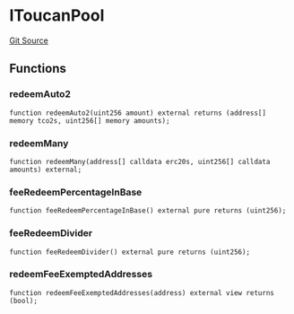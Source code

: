 # IToucanPool
[Git Source](https://github.com/KlimaDAO/klimadao-solidity/blob/0daf6561853dcea28093c3f0ddf1098de21c5de2/src/retirement_v1/interfaces/IToucanPool.sol)


## Functions
### redeemAuto2


```solidity
function redeemAuto2(uint256 amount) external returns (address[] memory tco2s, uint256[] memory amounts);
```

### redeemMany


```solidity
function redeemMany(address[] calldata erc20s, uint256[] calldata amounts) external;
```

### feeRedeemPercentageInBase


```solidity
function feeRedeemPercentageInBase() external pure returns (uint256);
```

### feeRedeemDivider


```solidity
function feeRedeemDivider() external pure returns (uint256);
```

### redeemFeeExemptedAddresses


```solidity
function redeemFeeExemptedAddresses(address) external view returns (bool);
```

